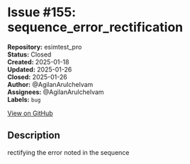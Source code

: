 # Issue #155: sequence_error_rectification

**Repository:** esimtest_pro  
**Status:** Closed  
**Created:** 2025-01-18  
**Updated:** 2025-01-26  
**Closed:** 2025-01-26  
**Author:** @AgilanArulchelvam  
**Assignees:** @AgilanArulchelvam  
**Labels:** `bug`  

[View on GitHub](https://github.com/Simtestlab/esimtest_pro/issues/155)

## Description

rectifying the error noted in the sequence 